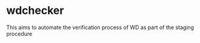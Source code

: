 # wdchecker

This aims to automate the verification process of WD as part of the staging procedure 
